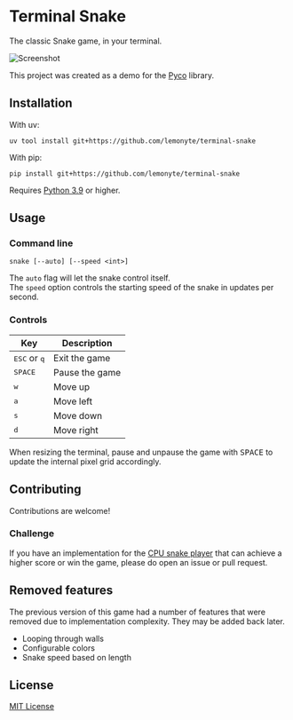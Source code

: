 # Terminal Snake

The classic Snake game, in your terminal.

![Screenshot](https://user-images.githubusercontent.com/49930425/220823010-501ac047-e6de-40cd-b0ef-8ea8f13a8272.png)

This project was created as a demo for the [Pyco](https://github.com/lemonyte/pyco) library.

## Installation

With uv:

```shell
uv tool install git+https://github.com/lemonyte/terminal-snake
```

With pip:

```shell
pip install git+https://github.com/lemonyte/terminal-snake
```

Requires [Python 3.9](https://www.python.org/downloads/) or higher.

## Usage

### Command line

```shell
snake [--auto] [--speed <int>]
```

The `auto` flag will let the snake control itself.  
The `speed` option controls the starting speed of the snake in updates per second.

### Controls

| Key                            | Description    |
| ------------------------------ | -------------- |
| <kbd>ESC</kbd> or <kbd>q</kbd> | Exit the game  |
| <kbd>SPACE</kbd>               | Pause the game |
| <kbd>w</kbd>                   | Move up        |
| <kbd>a</kbd>                   | Move left      |
| <kbd>s</kbd>                   | Move down      |
| <kbd>d</kbd>                   | Move right     |

When resizing the terminal, pause and unpause the game with <kbd>SPACE</kbd> to update the internal pixel grid accordingly.

## Contributing

Contributions are welcome!

### Challenge

If you have an implementation for the [CPU snake player](src/snake/auto.py) that can achieve a higher score or win the game, please do open an issue or pull request.

## Removed features

The previous version of this game had a number of features that were removed due to implementation complexity.
They may be added back later.

- Looping through walls
- Configurable colors
- Snake speed based on length

## License

[MIT License](license.txt)
